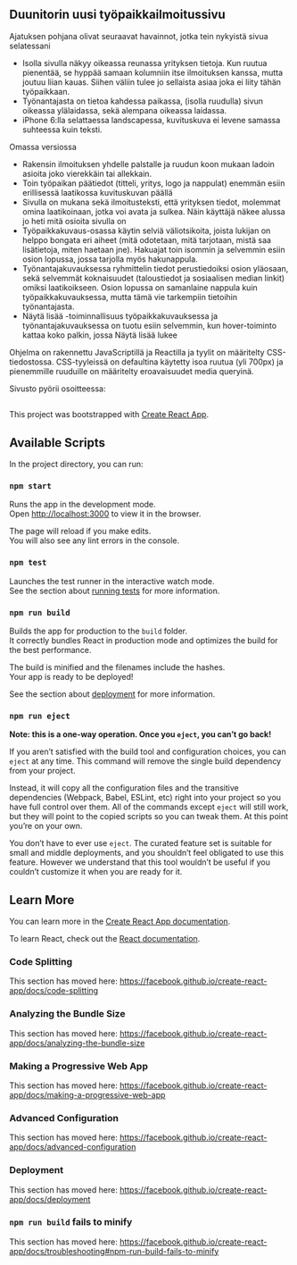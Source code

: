 ## Duunitorin uusi työpaikkailmoitussivu

Ajatuksen pohjana olivat seuraavat havainnot, jotka tein nykyistä sivua selatessani
- Isolla sivulla näkyy oikeassa reunassa yrityksen tietoja. Kun ruutua pienentää, se hyppää samaan kolumniin itse ilmoituksen kanssa, mutta joutuu liian kauas. Siihen väliin tulee jo sellaista asiaa joka ei liity tähän työpaikkaan.
- Työnantajasta on tietoa kahdessa paikassa, (isolla ruudulla) sivun oikeassa ylälaidassa, sekä alempana oikeassa laidassa. 
- iPhone 6:lla selattaessa landscapessa, kuvituskuva ei levene samassa suhteessa kuin teksti.

Omassa versiossa
- Rakensin ilmoituksen yhdelle palstalle ja ruudun koon mukaan ladoin asioita joko vierekkäin tai allekkain.
- Toin työpaikan päätiedot (titteli, yritys, logo ja nappulat) enemmän esiin erillisessä laatikossa kuvituskuvan päällä
- Sivulla on mukana sekä ilmoitusteksti, että yrityksen tiedot, molemmat omina laatikoinaan, jotka voi avata ja sulkea. Näin käyttäjä näkee alussa jo heti mitä osioita sivulla on
- Työpaikkakuvaus-osassa käytin selviä väliotsikoita, joista lukijan on helppo bongata eri aiheet (mitä odotetaan, mitä tarjotaan, mistä saa lisätietoja, miten haetaan jne). Hakuajat toin isommin ja selvemmin esiin osion lopussa, jossa tarjolla myös hakunappula.
- Työnantajakuvauksessa ryhmittelin tiedot perustiedoiksi osion yläosaan, sekä selvemmät koknaisuudet (taloustiedot ja sosiaalisen median linkit) omiksi laatikoikseen. Osion lopussa on samanlaine nappula kuin työpaikkakuvauksessa, mutta tämä vie tarkempiin tietoihin työnantajasta.
- Näytä lisää -toiminnallisuus työpaikkakuvauksessa ja työnantajakuvauksessa on tuotu esiin selvemmin, kun hover-toiminto kattaa koko palkin, jossa Näytä lisää lukee

Ohjelma on rakennettu JavaScriptillä ja Reactilla ja tyylit on määritelty CSS-tiedostossa. CSS-tyyleissä on defaultina käytetty isoa ruutua (yli 700px) ja pienemmille ruuduille on määritelty eroavaisuudet media queryinä.

Sivusto pyörii osoitteessa:


## 

This project was bootstrapped with [Create React App](https://github.com/facebook/create-react-app).

## Available Scripts

In the project directory, you can run:

### `npm start`

Runs the app in the development mode.<br>
Open [http://localhost:3000](http://localhost:3000) to view it in the browser.

The page will reload if you make edits.<br>
You will also see any lint errors in the console.

### `npm test`

Launches the test runner in the interactive watch mode.<br>
See the section about [running tests](https://facebook.github.io/create-react-app/docs/running-tests) for more information.

### `npm run build`

Builds the app for production to the `build` folder.<br>
It correctly bundles React in production mode and optimizes the build for the best performance.

The build is minified and the filenames include the hashes.<br>
Your app is ready to be deployed!

See the section about [deployment](https://facebook.github.io/create-react-app/docs/deployment) for more information.

### `npm run eject`

**Note: this is a one-way operation. Once you `eject`, you can’t go back!**

If you aren’t satisfied with the build tool and configuration choices, you can `eject` at any time. This command will remove the single build dependency from your project.

Instead, it will copy all the configuration files and the transitive dependencies (Webpack, Babel, ESLint, etc) right into your project so you have full control over them. All of the commands except `eject` will still work, but they will point to the copied scripts so you can tweak them. At this point you’re on your own.

You don’t have to ever use `eject`. The curated feature set is suitable for small and middle deployments, and you shouldn’t feel obligated to use this feature. However we understand that this tool wouldn’t be useful if you couldn’t customize it when you are ready for it.

## Learn More

You can learn more in the [Create React App documentation](https://facebook.github.io/create-react-app/docs/getting-started).

To learn React, check out the [React documentation](https://reactjs.org/).

### Code Splitting

This section has moved here: https://facebook.github.io/create-react-app/docs/code-splitting

### Analyzing the Bundle Size

This section has moved here: https://facebook.github.io/create-react-app/docs/analyzing-the-bundle-size

### Making a Progressive Web App

This section has moved here: https://facebook.github.io/create-react-app/docs/making-a-progressive-web-app

### Advanced Configuration

This section has moved here: https://facebook.github.io/create-react-app/docs/advanced-configuration

### Deployment

This section has moved here: https://facebook.github.io/create-react-app/docs/deployment

### `npm run build` fails to minify

This section has moved here: https://facebook.github.io/create-react-app/docs/troubleshooting#npm-run-build-fails-to-minify
